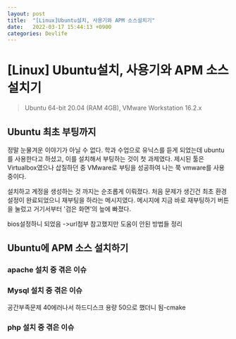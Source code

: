 ```yaml
---
layout: post
title:  "[Linux]Ubuntu설치, 사용기와 APM 소스설치기"
date:   2022-03-17 15:44:13 +0900
categories: Devlife
---
```


# [Linux] Ubuntu설치, 사용기와 APM 소스설치기
> Ubuntu 64-bit 20.04 (RAM 4GB), VMware Workstation 16.2.x

## Ubuntu 최초 부팅까지
정말 눈물겨운 이야기가 아닐 수 없다. 학과 수업으로 유닉스를 듣게 되었는데 ubuntu를 사용한다고 하셨고, 이를 설치해서 부팅하는 것이 첫 과제였다. 제시된 툴은 Virtualbox였으나 삽질하던 중 VMware로 부팅을 성공하여 나는 쭉 vmware를 사용 중이다.

설치하고 계정을 생성하는 것 까지는 순조롭게 이뤄졌다. 처음 문제가 생긴건 최초 환경설정이 완료되었으니 재부팅을 하라는 메시지였다. 메시지에 지금 바로 재부팅하기 버튼을 눌렀고 거기서부터 '검은 화면'의 늪에 빠졌다. 

bios설정하니 되었음 ->url첨부
참고했지만 도움이 안된 방법들 정리

## Ubuntu에 APM 소스 설치하기

### apache 설치 중 겪은 이슈
### Mysql 설치 중 겪은 이슈
공간부족문제 40에러나서 하드디스크 용량 50으로 했더니 됨-cmake
### php 설치 중 겪은 이슈